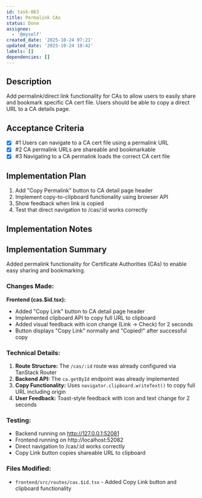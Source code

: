 ```yaml
---
id: task-063
title: Permalink CAs
status: Done
assignee:
  - '@myself'
created_date: '2025-10-24 07:21'
updated_date: '2025-10-24 10:42'
labels: []
dependencies: []
---
```


## Description

<!-- SECTION:DESCRIPTION:BEGIN -->
Add permalink/direct link functionality for CAs to allow users to easily share and bookmark specific CA cert file. Users should be able to copy a direct URL to a CA details page.
<!-- SECTION:DESCRIPTION:END -->

## Acceptance Criteria
<!-- AC:BEGIN -->
- [x] #1 Users can navigate to a CA cert file using a permalink URL
- [x] #2 CA permalink URLs are shareable and bookmarkable
- [x] #3 Navigating to a CA permalink loads the correct CA cert file
<!-- AC:END -->

## Implementation Plan

<!-- SECTION:PLAN:BEGIN -->
1. Add "Copy Permalink" button to CA detail page header
2. Implement copy-to-clipboard functionality using browser API
3. Show feedback when link is copied
4. Test that direct navigation to /cas/:id works correctly
<!-- SECTION:PLAN:END -->

## Implementation Notes

<!-- SECTION:NOTES:BEGIN -->
## Implementation Summary

Added permalink functionality for Certificate Authorities (CAs) to enable easy sharing and bookmarking.

### Changes Made:

**Frontend (cas.$id.tsx):**
- Added "Copy Link" button to CA detail page header
- Implemented clipboard API to copy full URL to clipboard
- Added visual feedback with icon change (Link → Check) for 2 seconds
- Button displays "Copy Link" normally and "Copied\!" after successful copy

### Technical Details:

1. **Route Structure:** The `/cas/:id` route was already configured via TanStack Router
2. **Backend API:** The `ca.getById` endpoint was already implemented
3. **Copy Functionality:** Uses `navigator.clipboard.writeText()` to copy full URL including origin
4. **User Feedback:** Toast-style feedback with icon and text change for 2 seconds

### Testing:

- Backend running on http://127.0.0.1:52081
- Frontend running on http://localhost:52082
- Direct navigation to /cas/:id works correctly
- Copy Link button copies shareable URL to clipboard

### Files Modified:

- `frontend/src/routes/cas.$id.tsx` - Added Copy Link button and clipboard functionality
<!-- SECTION:NOTES:END -->
